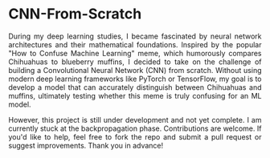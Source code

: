 # CNN-From-Scratch

<p style='text-align: justify;'> During my deep learning studies, I became fascinated by neural network architectures and their mathematical foundations. Inspired by the popular "How to Confuse Machine Learning" meme, which humorously compares Chihuahuas to blueberry muffins, I decided to take on the challenge of building a Convolutional Neural Network (CNN) from scratch. Without using modern deep learning frameworks like PyTorch or TensorFlow, my goal is to develop a model that can accurately distinguish between Chihuahuas and muffins, ultimately testing whether this meme is truly confusing for an ML model. </p>

<p style='text-align: justify;'> However, this project is still under development and not yet complete. I am currently stuck at the backpropagation phase. Contributions are welcome. If you'd like to help, feel free to fork the repo and submit a pull request or suggest improvements. Thank you in advance! </p>
